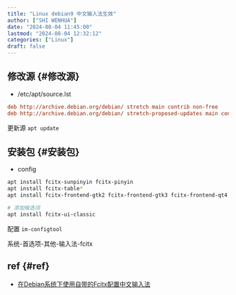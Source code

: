 ```yaml
---
title: "Linux debian9 中文输入法生效"
author: ["SHI WENHUA"]
date: "2024-08-04 11:45:00"
lastmod: "2024-08-04 12:32:12"
categories: ["Linux"]
draft: false
---
```


## 修改源 {#修改源}

-   /etc/apt/source.lst

<!--listend-->

```cfg
deb http://archive.debian.org/debian/ stretch main contrib non-free
deb http://archive.debian.org/debian/ stretch-proposed-updates main contrib non-free
```

更新源 `apt update`


## 安装包 {#安装包}

-   config

<!--listend-->

```bash
apt install fcitx-sunpinyin fcitx-pinyin
apt install fcitx-table*
apt install fcitx-frontend-gtk2 fcitx-frontend-gtk3 fcitx-frontend-qt4

# 添加候选词
apt install fcitx-ui-classic
```

配置 `im-configtool`

系统-首选项-其他-输入法-fcitx


## ref {#ref}

-   [在Debian系统下使用自带的Fcitx配置中文输入法](https://www.shuran.cn/?p=1101)
